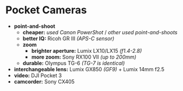 # Pocket Cameras

- **point-and-shoot** 
	- **cheaper:** *used Canon PowerShot* / *other used point-and-shoots*
	- **better IQ:** Ricoh GR III *(APS-C sensor)*
	- **zoom**
		- **brighter aperture:** Lumix LX10/LX15 *(f1.4-2.8)*
		- **more zoom:** Sony RX100 VII *(up to 200mm)*
	- **durable:** Olympus TG-6 *(TG-7 is identical)*
- **interchangeable lens:** Lumix GX850 *(GF9)* + Lumix 14mm f2.5
- **video:** DJI Pocket 3
- **camcorder:** Sony CX405